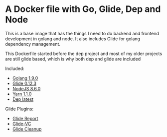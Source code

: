 A Docker file with Go, Glide, Dep and Node
==========================================

This is a base image that has the things I need to do backend and frontend development in golang and node. It also includes Glide for golang dependency management.

This Dockerfile started before the dep project and most of my older projects are still glide based, which is why both dep and glide are included

Included:
* [Golang 1.9.0](https://golang.org/)
* [Glide 0.12.3](https://github.com/Masterminds/glide)
* [NodeJS 8.6.0](https://nodejs.org/en/)
* [Yarn 1.1.0](https://yarnpkg.com/)
* [Dep latest](https://github.com/golang/dep)

Glide Plugins:
* [Glide Report](https://github.com/Masterminds/glide-report)
* [Glide-VC](https://github.com/sgotti/glide-vc)
* [Glide Cleanup](https://github.com/ngdinhtoan/glide-cleanup)


